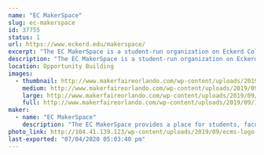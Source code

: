 ```yaml
---
name: "EC MakerSpace"
slug: ec-makerspace
id: 37755
status: 1
url: https://www.eckerd.edu/makerspace/
excerpt: "The EC MakerSpace is a student-run organization on Eckerd College's campus. Students will be exhibiting some of their favorite things that have been made at the EC MakerSpace along with giving out stickers and making buttons!"
description: "The EC MakerSpace is a student-run organization on Eckerd College's campus. The student leaders of the EC MakerSpace will be exhibiting their favorite things that have been made by ECMS members-- from research projects to knick knacks and everything in-between. This will include projects in woodworking, blacksmithing, 3D-printing, sewing, jewelry making, and more!"
location: Opportunity Building
images:
  - thumbnail: http://www.makerfaireorlando.com/wp-content/uploads/2019/09/IMG_20181203_115937_844.jpg
    medium: http://www.makerfaireorlando.com/wp-content/uploads/2019/09/IMG_20181203_115937_844.jpg
    large: http://www.makerfaireorlando.com/wp-content/uploads/2019/09/IMG_20181203_115937_844.jpg
    full: http://www.makerfaireorlando.com/wp-content/uploads/2019/09/IMG_20181203_115937_844.jpg
maker:
  - name: "EC MakerSpace"
    description: "The EC MakerSpace provides a place for students, faculty, and other members of the Eckerd College community to embrace their creativity and develop new skills in an environment conducive to independent thought and innovation. We have students experienced in woodworking, blacksmithing, 3D-printing, coding, and much more! Through office hours, workshops, and other events, the EC MakerSpace gives students a place to explore their interests while gaining hands-on experience in a wide variety of fields."
photo_link: http://104.41.139.123/wp-content/uploads/2019/09/ecms-logo-1.jpg
last-exported: "07/04/2020 05:03:40 pm"
---
```

